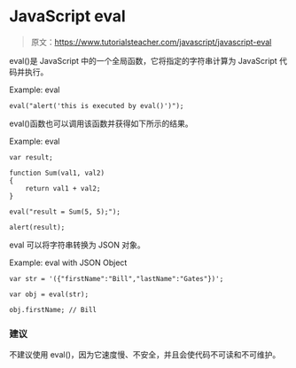 # JavaScript eval

> 原文：<https://www.tutorialsteacher.com/javascript/javascript-eval>

eval()是 JavaScript 中的一个全局函数，它将指定的字符串计算为 JavaScript 代码并执行。

Example: eval

```
eval("alert('this is executed by eval()')"); 
```

eval()函数也可以调用该函数并获得如下所示的结果。

Example: eval

```
var result;

function Sum(val1, val2)
{
    return val1 + val2;
}

eval("result = Sum(5, 5);");

alert(result); 
```

eval 可以将字符串转换为 JSON 对象。

Example: eval with JSON Object

```
var str = '({"firstName":"Bill","lastName":"Gates"})';

var obj = eval(str);

obj.firstName; // Bill 
```

### 建议

不建议使用 eval()，因为它速度慢、不安全，并且会使代码不可读和不可维护。